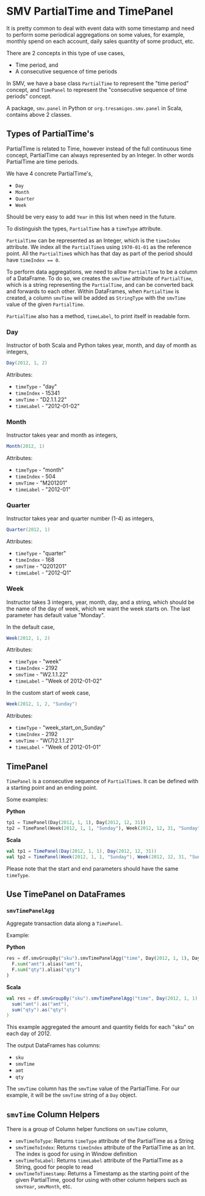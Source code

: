 # SMV PartialTime and TimePanel

It is pretty common to deal with event data with some timestamp and need to perform some
periodical aggregations on some values, for example, monthly spend on each account, daily
sales quantity of some product, etc.

There are 2 concepts in this type of use cases,
* Time period, and
* A consecutive sequence of time periods

In SMV, we have a base class `PartialTime` to represent the "time period" concept, and
`TimePanel` to represent the "consecutive sequence of time periods" concept.

A package, `smv.panel` in Python or `org.tresamigos.smv.panel` in Scala, contains above 2 classes.

## Types of PartialTime's

PartialTime is related to Time, however instead of the full continuous time concept, PartialTime
can always represented by an Integer. In other words PartialTime are time periods.

We have 4 concrete PartialTime's,

* `Day`
* `Month`
* `Quarter`
* `Week`

Should be very easy to add `Year` in this list when need in the future.

To distinguish the types, `PartialTime` has a `timeType` attribute.

`PartialTime` can be
represented as an Integer, which is the `timeIndex` attribute. We index all the `PartialTime`s
using `1970-01-01` as the reference point. All the `PartialTime`s which has that day
as part of the period should have `timeIndex == 0`.

To perform data aggregations, we need to allow `PartialTime` to be a column of a DataFrame. To do so,
we creates the `smvTime` attribute of `PartialTime`, which is a string representing the `PartialTime`,
and can be converted back and forwards to each other. Within DataFrames, when `PartialTime` is
created, a column `smvTime` will be added as `StringType` with the `smvTime` value of the given
`PartialTime`.

`PartialTime` also has a method, `timeLabel`, to print itself in readable form.

### Day

Instructor of both Scala and Python takes year, month, and day of month as integers,
```scala
Day(2012, 1, 2)
```

Attributes:
* `timeType` - "day"
* `timeIndex` - 15341
* `smvTime` - "D2.1.1.22"
* `timeLabel` - "2012-01-02"

### Month

Instructor takes year and month as integers,
```scala
Month(2012, 1)
```

Attributes:
* `timeType` - "month"
* `timeIndex` - 504
* `smvTime` - "M201201"
* `timeLabel` - "2012-01"

### Quarter

Instructor takes year and quarter number (1-4) as integers,
```scala
Quarter(2012, 1)
```

Attributes:
* `timeType` - "quarter"
* `timeIndex` - 168
* `smvTime` - "Q201201"
* `timeLabel` - "2012-Q1"

### Week

Instructor takes 3 integers, year, month, day, and a string, which should be the name of the day
of week, which we want the week starts on. The last parameter has default value
"Monday".

In the default case,
```scala
Week(2012, 1, 2)
```

Attributes:
* `timeType` - "week"
* `timeIndex` - 2192
* `smvTime` - "W2.1.1.22"
* `timeLabel` - "Week of 2012-01-02"

In the custom start of week case,
```scala
Week(2012, 1, 2, "Sunday")
```

Attributes:
* `timeType` - "week_start_on_Sunday"
* `timeIndex` - 2192
* `smvTime` - "W(7)2.1.1.21"
* `timeLabel` - "Week of 2012-01-01"


## TimePanel

`TimePanel` is a consecutive sequence of `PartialTime`s. It can be defined with a starting point
and an ending point.

Some examples:

**Python**
```python
tp1 = TimePanel(Day(2012, 1, 1), Day(2012, 12, 31))
tp2 = TimePanel(Week(2012, 1, 1, "Sunday"), Week(2012, 12, 31, "Sunday"))
```

**Scala**
```scala
val tp1 = TimePanel(Day(2012, 1, 1), Day(2012, 12, 31))
val tp2 = TimePanel(Week(2012, 1, 1, "Sunday"), Week(2012, 12, 31, "Sunday"))
```

Please note that the start and end parameters should have the same `timeType`.

## Use TimePanel on DataFrames

### `smvTimePanelAgg`

Aggregate transaction data along a `TimePanel`.

Example:

**Python**
```python
res = df.smvGroupBy("sku").smvTimePanelAgg("time", Day(2012, 1, 1), Day(2012,12,31))(
  F.sum("amt").alias("amt"),
  F.sum("qty").alias("qty")
)
```

**Scala**
```scala
val res = df.smvGroupBy("sku").smvTimePanelAgg("time", Day(2012, 1, 1), Day(2012,12,31))(
  sum("amt").as("amt"),
  sum("qty").as("qty")
)
```

This example aggregated the amount and quantity fields for each "sku" on each day of 2012.

The output DataFrames has columns:
* `sku`
* `smvTime`
* `amt`
* `qty`

The `smvTime` column has the `smvTime` value of the PartialTime. For our example, it will
be the `smvTime` string of a `Day` object.


## `smvTime` Column Helpers

There is a group of Column helper functions on `smvTime` column,

* `smvTimeToType`: Returns `timeType` attribute of the PartialTime as a String
* `smvTimeToIndex`: Returns `timeIndex` attribute of the PartialTime as an Int. The index
  is good for using in Window definition
* `smvTimeToLabel`: Returns `timeLabel` attribute of the PartialTime as a String, good for
  people to read
* `smvTimeToTimestamp`: Returns a Timestamp as the starting point of the given PartialTime,
  good for using with other column helpers such as `smvYear`, `smvMonth`, etc.
